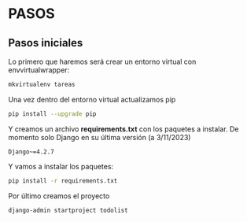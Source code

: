 # PASOS

## Pasos iniciales
Lo primero que haremos será crear un entorno virtual con envvirtualwrapper:

```bash
mkvirtualenv tareas
```

Una vez dentro del entorno virtual actualizamos pip
```bash
pip install --upgrade pip
```
Y creamos un archivo **requirements.txt** con los paquetes a instalar. De momento solo Django en su última versión (a 3/11/2023)

```text
Django~=4.2.7
```

Y vamos a instalar los paquetes:

```bash
pip install -r requirements.txt
```

Por último creamos el proyecto
```bash
django-admin startproject todolist
```
